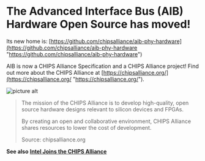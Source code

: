 # The Advanced Interface Bus (AIB) Hardware Open Source has moved!
Its new home is:
[https://github.com/chipsalliance/aib-phy-hardware](https://github.com/chipsalliance/aib-phy-hardware "https://github.com/chipsalliance/aib-phy-hardware")

AIB is now a CHIPS Alliance Specification and a CHIPS Alliance project!  Find out more about the CHIPS Alliance at [https://chipsalliance.org/](https://chipsalliance.org/ "https://chipsalliance.org/").

![picture alt](https://chipsalliance.org/wp-content/uploads/sites/83/2019/04/chips_alliance-color.png "CHIPS Alliance")

>The mission of the CHIPS Alliance is to develop high-quality, open source hardware designs relevant to silicon devices and FPGAs.
>
>By creating an open and collaborative environment, CHIPS Alliance shares resources to lower the cost of development.
>
>Source: chipsalliance.org

**See also** [**Intel Joins the CHIPS Alliance**](https://chipsalliance.org/announcement/2020/01/22/intel-joins-chips-alliance-to-promote-advanced-interface-bus-aib-as-an-open-standard/ "Intel Joins the CHIPS Alliance")